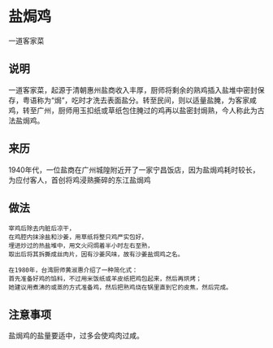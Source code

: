 盐焗鸡
===

一道客家菜

## 说明
一道客家菜，起源于清朝惠州盐商收入丰厚，厨师将剩余的熟鸡插入盐堆中密封保存，粤语称为“焗”，吃时才洗去表面盐分。转至民间，则以适量盐腌，为客家咸鸡，转至广州，厨师用玉扣纸或草纸包住腌过的鸡再以盐密封焗熟，今人称此为古法盐焗鸡。

## 来历
1940年代，一位盐商在广州城隍附近开了一家宁昌饭店，因为盐焗鸡耗时较长，为应付客人，首创将鸡浸熟撕碎的东江盐焗鸡

## 做法
```shell
宰鸡后除去内脏后凉干，
在鸡腔内抹涂盐和沙姜，用草纸将整只鸡严实包好，
埋进炒过的热盐堆中，用文火闷焗着半小时左右至熟，
取出后将其拆撕成丝肉片，因有沙姜风味，故有沙姜盐焗鸡之名。

在1980年，台湾厨师黄淑惠介绍了一种简化式：
首先准备好鸡的馅料，不过用米饭纸或羊皮纸把鸡包起来，然后再烘烤；
她建议用煮沸的或蒸的方式准备鸡，然后把熟鸡烧在锅里直到它的皮焦，然后完成。
```

## 注意事项
盐焗鸡的盐量要适中，过多会使鸡肉过咸。



